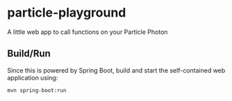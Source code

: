 # particle-playground
A little web app to call functions on your Particle Photon

## Build/Run

Since this is powered by Spring Boot, build and start the self-contained web application using:

    mvn spring-boot:run
    

